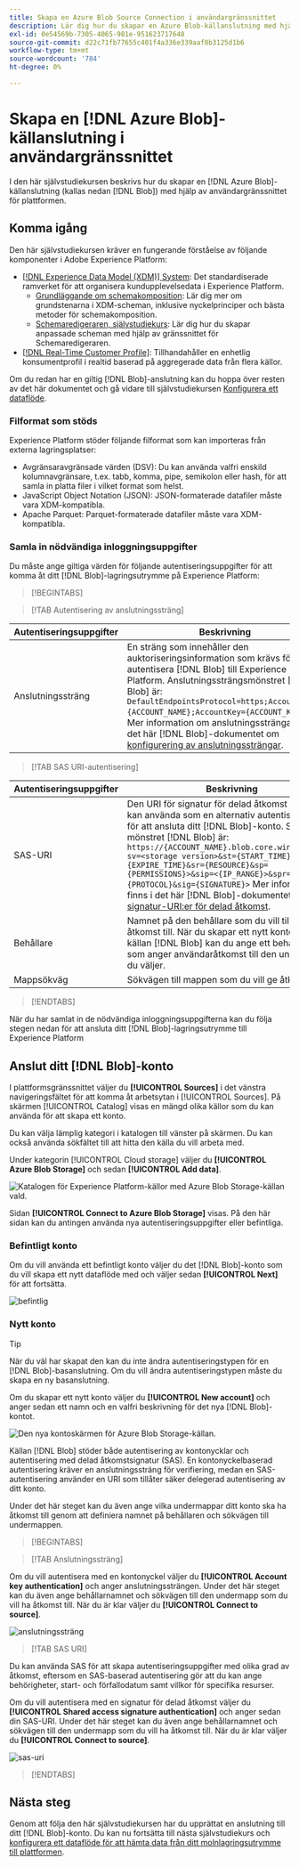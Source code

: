 ```yaml
---
title: Skapa en Azure Blob Source Connection i användargränssnittet
description: Lär dig hur du skapar en Azure Blob-källanslutning med hjälp av användargränssnittet för plattformen.
exl-id: 0e54569b-7305-4065-981e-951623717648
source-git-commit: d22c71fb77655c401f4a336e339aaf8b3125d1b6
workflow-type: tm+mt
source-wordcount: '784'
ht-degree: 0%

---
```


# Skapa en [!DNL Azure Blob]-källanslutning i användargränssnittet

I den här självstudiekursen beskrivs hur du skapar en [!DNL Azure Blob]-källanslutning (kallas nedan [!DNL Blob]) med hjälp av användargränssnittet för plattformen.

## Komma igång

Den här självstudiekursen kräver en fungerande förståelse av följande komponenter i Adobe Experience Platform:

* [[!DNL Experience Data Model (XDM)] System](../../../../../xdm/home.md): Det standardiserade ramverket för att organisera kundupplevelsedata i Experience Platform.
   * [Grundläggande om schemakomposition](../../../../../xdm/schema/composition.md): Lär dig mer om grundstenarna i XDM-scheman, inklusive nyckelprinciper och bästa metoder för schemakomposition.
   * [Schemaredigeraren, självstudiekurs](../../../../../xdm/tutorials/create-schema-ui.md): Lär dig hur du skapar anpassade scheman med hjälp av gränssnittet för Schemaredigeraren.
* [[!DNL Real-Time Customer Profile]](../../../../../profile/home.md): Tillhandahåller en enhetlig konsumentprofil i realtid baserad på aggregerade data från flera källor.

Om du redan har en giltig [!DNL Blob]-anslutning kan du hoppa över resten av det här dokumentet och gå vidare till självstudiekursen [Konfigurera ett dataflöde](../../dataflow/batch/cloud-storage.md).

### Filformat som stöds

Experience Platform stöder följande filformat som kan importeras från externa lagringsplatser:

* Avgränsaravgränsade värden (DSV): Du kan använda valfri enskild kolumnavgränsare, t.ex. tabb, komma, pipe, semikolon eller hash, för att samla in platta filer i vilket format som helst.
* JavaScript Object Notation (JSON): JSON-formaterade datafiler måste vara XDM-kompatibla.
* Apache Parquet: Parquet-formaterade datafiler måste vara XDM-kompatibla.

### Samla in nödvändiga inloggningsuppgifter

Du måste ange giltiga värden för följande autentiseringsuppgifter för att komma åt ditt [!DNL Blob]-lagringsutrymme på Experience Platform:

>[!BEGINTABS]

>[!TAB Autentisering av anslutningssträng]

| Autentiseringsuppgifter | Beskrivning |
| --- | --- |
| Anslutningssträng | En sträng som innehåller den auktoriseringsinformation som krävs för att autentisera [!DNL Blob] till Experience Platform. Anslutningssträngsmönstret [!DNL Blob] är: `DefaultEndpointsProtocol=https;AccountName={ACCOUNT_NAME};AccountKey={ACCOUNT_KEY}`. Mer information om anslutningssträngar finns i det här [!DNL Blob]-dokumentet om [konfigurering av anslutningssträngar](https://docs.microsoft.com/en-us/azure/storage/common/storage-configure-connection-string). |

>[!TAB SAS URI-autentisering]

| Autentiseringsuppgifter | Beskrivning |
| --- | --- |
| SAS-URI | Den URI för signatur för delad åtkomst som du kan använda som en alternativ autentiseringstyp för att ansluta ditt [!DNL Blob]-konto. SAS-URI-mönstret [!DNL Blob] är: `https://{ACCOUNT_NAME}.blob.core.windows.net/?sv=<storage version>&st={START_TIME}&se={EXPIRE_TIME}&sr={RESOURCE}&sp={PERMISSIONS}>&sip=<{IP_RANGE}>&spr={PROTOCOL}&sig={SIGNATURE}>` Mer information finns i det här [!DNL Blob]-dokumentet om [signatur-URI:er för delad åtkomst](https://docs.microsoft.com/en-us/azure/data-factory/connector-azure-blob-storage#shared-access-signature-authentication). |
| Behållare | Namnet på den behållare som du vill tilldela åtkomst till. När du skapar ett nytt konto med källan [!DNL Blob] kan du ange ett behållarnamn som anger användaråtkomst till den undermapp du väljer. |
| Mappsökväg | Sökvägen till mappen som du vill ge åtkomst till. |

>[!ENDTABS]

När du har samlat in de nödvändiga inloggningsuppgifterna kan du följa stegen nedan för att ansluta ditt [!DNL Blob]-lagringsutrymme till Experience Platform

## Anslut ditt [!DNL Blob]-konto

I plattformsgränssnittet väljer du **[!UICONTROL Sources]** i det vänstra navigeringsfältet för att komma åt arbetsytan i [!UICONTROL Sources]. På skärmen [!UICONTROL Catalog] visas en mängd olika källor som du kan använda för att skapa ett konto.

Du kan välja lämplig kategori i katalogen till vänster på skärmen. Du kan också använda sökfältet till att hitta den källa du vill arbeta med.

Under kategorin [!UICONTROL Cloud storage] väljer du **[!UICONTROL Azure Blob Storage]** och sedan **[!UICONTROL Add data]**.

![Katalogen för Experience Platform-källor med Azure Blob Storage-källan vald.](../../../../images/tutorials/create/blob/catalog.png)

Sidan **[!UICONTROL Connect to Azure Blob Storage]** visas. På den här sidan kan du antingen använda nya autentiseringsuppgifter eller befintliga.

### Befintligt konto

Om du vill använda ett befintligt konto väljer du det [!DNL Blob]-konto som du vill skapa ett nytt dataflöde med och väljer sedan **[!UICONTROL Next]** för att fortsätta.

![befintlig](../../../../images/tutorials/create/blob/existing.png)

### Nytt konto

>[!TIP]
>
>När du väl har skapat den kan du inte ändra autentiseringstypen för en [!DNL Blob]-basanslutning. Om du vill ändra autentiseringstypen måste du skapa en ny basanslutning.

Om du skapar ett nytt konto väljer du **[!UICONTROL New account]** och anger sedan ett namn och en valfri beskrivning för det nya [!DNL Blob]-kontot.

![Den nya kontoskärmen för Azure Blob Storage-källan.](../../../../images/tutorials/create/blob/new.png)

Källan [!DNL Blob] stöder både autentisering av kontonycklar och autentisering med delad åtkomstsignatur (SAS). En kontonyckelbaserad autentisering kräver en anslutningssträng för verifiering, medan en SAS-autentisering använder en URI som tillåter säker delegerad autentisering av ditt konto.

Under det här steget kan du även ange vilka undermappar ditt konto ska ha åtkomst till genom att definiera namnet på behållaren och sökvägen till undermappen.

>[!BEGINTABS]

>[!TAB Anslutningssträng]

Om du vill autentisera med en kontonyckel väljer du **[!UICONTROL Account key authentication]** och anger anslutningssträngen. Under det här steget kan du även ange behållarnamnet och sökvägen till den undermapp som du vill ha åtkomst till. När du är klar väljer du **[!UICONTROL Connect to source]**.

![anslutningssträng](../../../../images/tutorials/create/blob/connectionstring.png)

>[!TAB SAS URI]

Du kan använda SAS för att skapa autentiseringsuppgifter med olika grad av åtkomst, eftersom en SAS-baserad autentisering gör att du kan ange behörigheter, start- och förfallodatum samt villkor för specifika resurser.

Om du vill autentisera med en signatur för delad åtkomst väljer du **[!UICONTROL Shared access signature authentication]** och anger sedan din SAS-URI. Under det här steget kan du även ange behållarnamnet och sökvägen till den undermapp som du vill ha åtkomst till. När du är klar väljer du **[!UICONTROL Connect to source]**.

![sas-uri](../../../../images/tutorials/create/blob/sas-uri.png)

>[!ENDTABS]

## Nästa steg

Genom att följa den här självstudiekursen har du upprättat en anslutning till ditt [!DNL Blob]-konto. Du kan nu fortsätta till nästa självstudiekurs och [konfigurera ett dataflöde för att hämta data från ditt molnlagringsutrymme till plattformen](../../dataflow/batch/cloud-storage.md).
